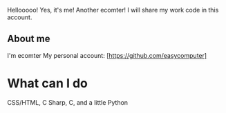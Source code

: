 Hellooooo!
Yes, it's me! Another ecomter!
I will share my work code in this account.
  
## About me
I'm ecomter
My personal account: 
[https://github.com/easycomputer]
# What can I do
CSS/HTML, C Sharp, C, and a little Python
